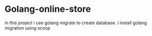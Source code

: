 # Golang-online-store
in this project i use golang migrate to create database. i install golang migration using scoop
